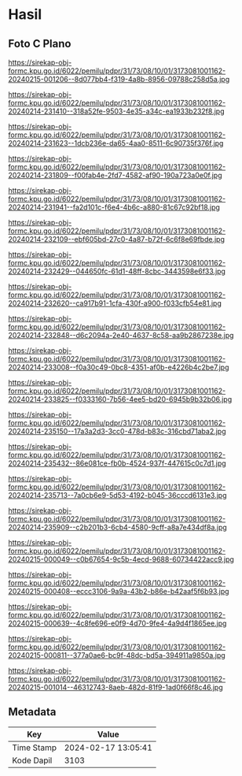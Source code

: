 # Hasil

## Foto C Plano

https://sirekap-obj-formc.kpu.go.id/6022/pemilu/pdpr/31/73/08/10/01/3173081001162-20240215-001206--8d077bb4-f319-4a8b-8956-09788c258d5a.jpg

https://sirekap-obj-formc.kpu.go.id/6022/pemilu/pdpr/31/73/08/10/01/3173081001162-20240214-231410--318a52fe-9503-4e35-a34c-ea1933b232f8.jpg

https://sirekap-obj-formc.kpu.go.id/6022/pemilu/pdpr/31/73/08/10/01/3173081001162-20240214-231623--1dcb236e-da65-4aa0-8511-6c90735f376f.jpg

https://sirekap-obj-formc.kpu.go.id/6022/pemilu/pdpr/31/73/08/10/01/3173081001162-20240214-231809--f00fab4e-2fd7-4582-af90-190a723a0e0f.jpg

https://sirekap-obj-formc.kpu.go.id/6022/pemilu/pdpr/31/73/08/10/01/3173081001162-20240214-231941--fa2d101c-f6e4-4b6c-a880-81c67c92bf18.jpg

https://sirekap-obj-formc.kpu.go.id/6022/pemilu/pdpr/31/73/08/10/01/3173081001162-20240214-232109--ebf605bd-27c0-4a87-b72f-6c6f8e69fbde.jpg

https://sirekap-obj-formc.kpu.go.id/6022/pemilu/pdpr/31/73/08/10/01/3173081001162-20240214-232429--044650fc-61d1-48ff-8cbc-3443598e6f33.jpg

https://sirekap-obj-formc.kpu.go.id/6022/pemilu/pdpr/31/73/08/10/01/3173081001162-20240214-232620--ca917b91-1cfa-430f-a900-f033cfb54e81.jpg

https://sirekap-obj-formc.kpu.go.id/6022/pemilu/pdpr/31/73/08/10/01/3173081001162-20240214-232848--d6c2094a-2e40-4637-8c58-aa9b2867238e.jpg

https://sirekap-obj-formc.kpu.go.id/6022/pemilu/pdpr/31/73/08/10/01/3173081001162-20240214-233008--f0a30c49-0bc8-4351-af0b-e4226b4c2be7.jpg

https://sirekap-obj-formc.kpu.go.id/6022/pemilu/pdpr/31/73/08/10/01/3173081001162-20240214-233825--f0333160-7b56-4ee5-bd20-6945b9b32b06.jpg

https://sirekap-obj-formc.kpu.go.id/6022/pemilu/pdpr/31/73/08/10/01/3173081001162-20240214-235150--17a3a2d3-3cc0-478d-b83c-316cbd71aba2.jpg

https://sirekap-obj-formc.kpu.go.id/6022/pemilu/pdpr/31/73/08/10/01/3173081001162-20240214-235432--86e081ce-fb0b-4524-937f-447615c0c7d1.jpg

https://sirekap-obj-formc.kpu.go.id/6022/pemilu/pdpr/31/73/08/10/01/3173081001162-20240214-235713--7a0cb6e9-5d53-4192-b045-36cccd6131e3.jpg

https://sirekap-obj-formc.kpu.go.id/6022/pemilu/pdpr/31/73/08/10/01/3173081001162-20240214-235909--c2b201b3-6cb4-4580-9cff-a8a7e434df8a.jpg

https://sirekap-obj-formc.kpu.go.id/6022/pemilu/pdpr/31/73/08/10/01/3173081001162-20240215-000049--c0b67654-9c5b-4ecd-9688-60734422acc9.jpg

https://sirekap-obj-formc.kpu.go.id/6022/pemilu/pdpr/31/73/08/10/01/3173081001162-20240215-000408--eccc3106-9a9a-43b2-b86e-b42aaf5f6b93.jpg

https://sirekap-obj-formc.kpu.go.id/6022/pemilu/pdpr/31/73/08/10/01/3173081001162-20240215-000639--4c8fe696-e0f9-4d70-9fe4-4a9d4f1865ee.jpg

https://sirekap-obj-formc.kpu.go.id/6022/pemilu/pdpr/31/73/08/10/01/3173081001162-20240215-000811--377a0ae6-bc9f-48dc-bd5a-394911a9850a.jpg

https://sirekap-obj-formc.kpu.go.id/6022/pemilu/pdpr/31/73/08/10/01/3173081001162-20240215-001014--46312743-8aeb-482d-81f9-1ad0f66f8c46.jpg


## Metadata

| Key        | Value               |
| ---------- | ------------------- |
| Time Stamp | 2024-02-17 13:05:41 |
| Kode Dapil | 3103                |



